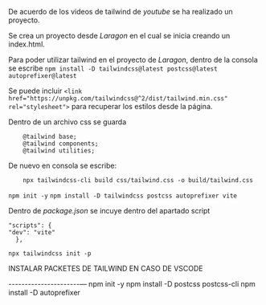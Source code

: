 De acuerdo de los videos de tailwind de *youtube* se ha realizado un proyecto.

Se crea un proyecto desde *Laragon* en el cual se inicia creando un index.html. 

Para poder utilizar tailwind en el proyecto de *Laragon*, dentro de la consola se escribe
`npm install -D tailwindcss@latest postcss@latest autoprefixer@latest`

Se puede incluir
`<link href="https://unpkg.com/tailwindcss@^2/dist/tailwind.min.css" rel="stylesheet">`
para recuperar los estilos desde la página.

Dentro de un archivo css se guarda
```
    @tailwind base;
    @tailwind components;
    @tailwind utilities;
```
De nuevo en consola se escribe:
```
    npx tailwindcss-cli build css/tailwind.css -o build/tailwind.css
```
`npm init -y`
`npm install -D tailwindcss postcss autoprefixer vite`

Dentro de *package.json* se incuye dentro del apartado script 
```
"scripts": {
"dev": "vite"
  },
```

`npx tailwindcss init -p`

INSTALAR PACKETES DE TAILWIND EN CASO DE VSCODE


----------------------—
npm init -y
npm install -D postcss postcss-cli
npm install -D autoprefixer

